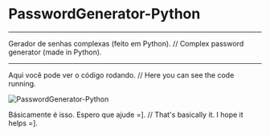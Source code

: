 # PasswordGenerator-Python
***
Gerador de senhas complexas (feito em Python). // Complex password generator (made in Python).
***
Aqui você pode ver o código rodando. // Here you can see the code running.

![PasswordGenerator-Python](https://user-images.githubusercontent.com/74058519/107789424-56613100-6d30-11eb-9321-f03bb44a72b5.png)

Básicamente é isso. Espero que ajude =]. // That's basically it. I hope it helps =].
